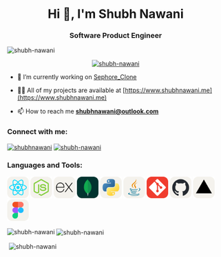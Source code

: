 <h1 align="center">Hi 👋, I'm Shubh Nawani</h1>
<h3 align="center">Software Product Engineer</h3>

<p align="left"> <img src="https://komarev.com/ghpvc/?username=shubh-nawani&label=Profile%20views&color=0e75b6&style=flat" alt="shubh-nawani" /> </p>

<p align="center"> <a href="https://github.com/ryo-ma/github-profile-trophy"><img src="https://github-profile-trophy.vercel.app/?username=shubh-nawani" alt="shubh-nawani" /></a> </p>

- 🔭 I’m currently working on [Sephore_Clone](https://github.com/Shubh-Nawani/Sephora_Clone)

- 👨‍💻 All of my projects are available at [https://www.shubhnawani.me](https://www.shubhnawani.me)

- 📫 How to reach me **shubhnawani@outlook.com**

<h3 align="left">Connect with me:</h3>
<p align="left">
  <a href="https://linkedin.com/in/shubhnawani" target="blank"><img align="center" src="https://raw.githubusercontent.com/rahuldkjain/github-profile-readme-generator/master/src/images/icons/Social/linked-in-alt.svg" alt="shubhnawani" height="30" width="40" /></a>
  <a href="https://www.leetcode.com/shubh-nawani" target="blank"><img align="center" src="https://raw.githubusercontent.com/rahuldkjain/github-profile-readme-generator/master/src/images/icons/Social/leet-code.svg" alt="shubh-nawani" height="30" width="40" /></a>
</p>

<h3 align="left">Languages and Tools:</h3>
<p align="left">
  <img src="https://raw.githubusercontent.com/tandpfun/skill-icons/65dea6c4eaca7da319e552c09f4cf5a9a8dab2c8/icons/React-Light.svg" alt="React" width="50" height="50"/>
  <img src="https://raw.githubusercontent.com/tandpfun/skill-icons/65dea6c4eaca7da319e552c09f4cf5a9a8dab2c8/icons/NodeJS-Light.svg" alt="Node.js" width="50" height="50"/>
  <img src="https://raw.githubusercontent.com/tandpfun/skill-icons/65dea6c4eaca7da319e552c09f4cf5a9a8dab2c8/icons/ExpressJS-Light.svg" alt="Express" width="50" height="50"/>
  <img src="https://raw.githubusercontent.com/tandpfun/skill-icons/65dea6c4eaca7da319e552c09f4cf5a9a8dab2c8/icons/MongoDB.svg" alt="MongoDB" width="50" height="50"/>
  <img src="https://raw.githubusercontent.com/tandpfun/skill-icons/65dea6c4eaca7da319e552c09f4cf5a9a8dab2c8/icons/Python-Light.svg" alt="Python" width="50" height="50"/>
  <img src="https://raw.githubusercontent.com/tandpfun/skill-icons/65dea6c4eaca7da319e552c09f4cf5a9a8dab2c8/icons/Java-Light.svg" alt="Java" width="50" height="50"/>
  <img src="https://raw.githubusercontent.com/tandpfun/skill-icons/65dea6c4eaca7da319e552c09f4cf5a9a8dab2c8/icons/Git.svg" alt="Git" width="50" height="50"/>
  <img src="https://raw.githubusercontent.com/tandpfun/skill-icons/65dea6c4eaca7da319e552c09f4cf5a9a8dab2c8/icons/Github-Light.svg" alt="GitHub" width="50" height="50"/>
  <img src="https://raw.githubusercontent.com/tandpfun/skill-icons/65dea6c4eaca7da319e552c09f4cf5a9a8dab2c8/icons/Vercel-Light.svg" alt="Vercel" width="50" height="50"/>
  <img src="https://raw.githubusercontent.com/tandpfun/skill-icons/65dea6c4eaca7da319e552c09f4cf5a9a8dab2c8/icons/Figma-Light.svg" alt="Figma" width="50" height="50"/>
</p>

<p><img align="left" src="https://github-readme-stats.vercel.app/api/top-langs?username=shubh-nawani&show_icons=true&locale=en&layout=compact" alt="shubh-nawani" /></p>

<p>&nbsp;<img align="center" src="https://github-readme-stats.vercel.app/api?username=shubh-nawani&show_icons=true&locale=en" alt="shubh-nawani" /></p>

<p>&nbsp;<img align="center" src="https://profile-readme-generator.com/assets/snake.svg" alt="shubh-nawani" /></p>
